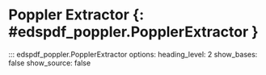 # Poppler Extractor {: #edspdf_poppler.PopplerExtractor }

::: edspdf_poppler.PopplerExtractor
    options:
        heading_level: 2
        show_bases: false
        show_source: false
